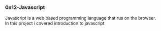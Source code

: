 ### 0x12-Javascript
Javascript is a web based programming language that rus on the browser.
In this project i covered introduction to javascript 



